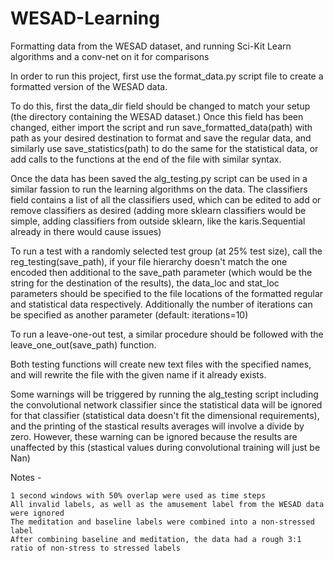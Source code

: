 # WESAD-Learning
Formatting data from the WESAD dataset, and running Sci-Kit Learn algorithms and a conv-net on it for comparisons

In order to run this project, first use the format_data.py script file to create a formatted version of the WESAD data.

  To do this, first the data_dir field should be changed to match your setup (the directory containing the WESAD dataset.)
  Once this field has been changed, either import the script and run save_formatted_data(path) with path as your desired destination to format
  and save the regular data, and similarly use save_statistics(path) to do the same for the statistical data,
  or add calls to the functions at the end of the file with similar syntax.
  
Once the data has been saved the alg_testing.py script can be used in a similar fassion to run the learning algorithms on the data. 
  The classifiers field contains a list of all the classifiers used, which can be edited to add or remove classifiers as desired 
    (adding more sklearn classifiers would be simple, adding classifiers from outside sklearn, like the karis.Sequential already in there would cause issues)
    
  To run a test with a randomly selected test group (at 25% test size), call the reg_testing(save_path), if your file hierarchy doesn't match the one encoded
  then additional to the save_path parameter (which would be the string for the destination of the results), the data_loc and stat_loc parameters
  should be specified to the file locations of the formatted regular and statistical data respectively.
  Additionally the number of iterations can be specified as another parameter (default: iterations=10)
  
  To run a leave-one-out test, a similar procedure should be followed with the leave_one_out(save_path) function.
  
  Both testing functions will create new text files with the specified names, and will rewrite the file with the given name if it already exists.
  
  Some warnings will be triggered by running the alg_testing script including the convolutional network classifier since the statistical data will 
  be ignored for that classifier (statistical data doesn't fit the dimensional requirements), and the printing of the stastical results averages
  will involve a divide by zero. However, these warning can be ignored because the results are unaffected by this (stastical values during convolutional
  training will just be Nan)
  
  Notes -
    
    1 second windows with 50% overlap were used as time steps
    All invalid labels, as well as the amusement label from the WESAD data were ignored
    The meditation and baseline labels were combined into a non-stressed label
    After combining baseline and meditation, the data had a rough 3:1 ratio of non-stress to stressed labels
